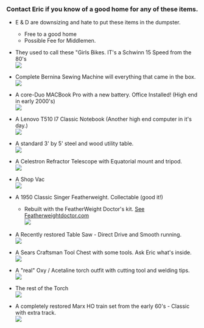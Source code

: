 ### Contact Eric if you know of a good home for any of these items.
-  E & D  are downsizing and hate to put these items in the dumpster.
   -  Free to a good home
   -  Possible Fee for Middlemen.

- They used to call these "Girls Bikes.  IT's a Schwinn 15 Speed from the 80's </br>
<a href="./GoodPics/BIke.jpg"> <img src="./GoodPics/ThumbNails/BIke.jpg"> </a> </br>

-  Complete Bernina Sewing Machine will everything that came in the box.</br>
<a href="./GoodPics/Bernina.jpg"> <img src="./GoodPics/ThumbNails/Bernina.jpg"> </a> </br>
   
-  A core-Duo MACBook Pro with a new battery.  Office Installed!  (High end in early 2000's)</br>
<a href="./GoodPics/Mac-Pro.jpg"> <img src="./GoodPics/ThumbNails/Mac-Pro.jpg"> </a> </br>
   
-  A Lenovo  T510 I7 Classic Notebook  (Another high end computer in it's day.)</br>
<a href="./GoodPics/T510.jpg"> <img src="./GoodPics/ThumbNails/T510.jpg"> </a> </br>
   
-  A standard 3' by 5' steel and wood utility table.</br>
<a href="./GoodPics/Table.png"> <img src="./GoodPics/ThumbNails/Table.png"> </a> </br>
   
- A Celestron Refractor Telescope with Equatorial mount and tripod.</br>
<a href="./GoodPics/Telescope-1.jpg"> <img src="./GoodPics/ThumbNails/Telescope-1.jpg"> </a> </br>
  
-  A Shop Vac </br>
<a href="./GoodPics/Shop-Vac.jpg"> <img src="./GoodPics/ThumbNails/Shop-Vac.jpg"> </a> </br>
   
- A 1950 Classic Singer Featherweight.  Collectable (good it!)
  - Rebuilt with the FeatherWeight Doctor's kit.  [See Featherweightdoctor.com](https://featherweightdoctor.com)</br>
<a href="./GoodPics/Singer.jpg"> <img src="./GoodPics/ThumbNails/Singer.jpg"> </a> </br>
   
- A Recently restored Table Saw - Direct Drive and Smooth running.</br>
<a href="./GoodPics/Table-Saw.jpg"> <img src="./GoodPics/ThumbNails/Table-Saw.jpg"> </a> </br>
  
-  A Sears Craftsman Tool Chest with some tools.  Ask Eric what's inside. </br>
<a href="./GoodPics/Tool-Cabinet-1.jpg"> <img src="./GoodPics/ThumbNails/Tool-Cabinet-1.jpg"> </a> </br>
   
-  A "real" Oxy / Acetaline torch outfit with cutting tool and welding tips.</br>
<a href="./GoodPics/Torch-2.jpg"> <img src="./GoodPics/ThumbNails/Torch-2.jpg"> </a> </br>

-  The rest of the Torch</br>
<a href="./GoodPics/Torch.jpg"> <img src="./GoodPics/ThumbNails/Torch.jpg"> </a> </br>

-  A completely restored Marx HO train set from the early 60's -  Classic with extra track.   </br>
<a href="./GoodPics/Train.jpg"> <img src="./GoodPics/ThumbNails/Train.jpg"> </a> </br>
